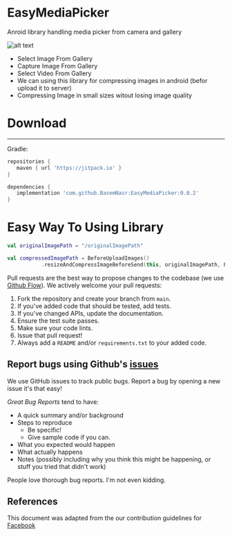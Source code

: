 # EasyMediaPicker
Anroid library handling media picker from camera and gallery


![alt text](https://github.com/BasemNasr/EasyMediaPicker/master/screen1.png?raw=true)

- Select Image From Gallery
- Capture Image From Gallery
- Select Video From Gallery
- We can using this library for compressing images in android (befor upload it to server)
- Compressing Image in small sizes witout losing image quality 

# Download
--------
Gradle:

```gradle
repositories {
   maven { url 'https://jitpack.io' }
}

dependencies {
   implementation 'com.github.BasemNasr:EasyMediaPicker:0.0.2'
}
```



# Easy Way To Using Library
```kotlin
val originalImagePath = "/originalImagePath"

val compressedImagePath = BeforeUploadImages()
           .resizeAndCompressImageBeforeSend(this, originalImagePath, File(originalImagePath).name)

```



Pull requests are the best way to propose changes to the codebase (we use [Github Flow](https://guides.github.com/introduction/flow/index.html)). We actively welcome your pull requests:

1. Fork the repository and create your branch from `main`.
2. If you've added code that should be tested, add tests.
3. If you've changed APIs, update the documentation.
4. Ensure the test suite passes.
5. Make sure your code lints.
6. Issue that pull request!
7. Always add a `README` and/or `requirements.txt` to your added code.

## Report bugs using Github's [issues](https://github.com/BasemNasr/CompressingImage/issues)
We use GitHub issues to track public bugs. Report a bug by opening a new issue it's that easy!

*Great Bug Reports* tend to have:

- A quick summary and/or background
- Steps to reproduce
    - Be specific!
    - Give sample code if you can.
- What you expected would happen
- What actually happens
- Notes (possibly including why you think this might be happening, or stuff you tried that didn't work)

People love thorough bug reports. I'm not even kidding.

## References
This document was adapted from the our contribution guidelines for [Facebook](https://www.facebook.com/AlalmiyaAlhura)




